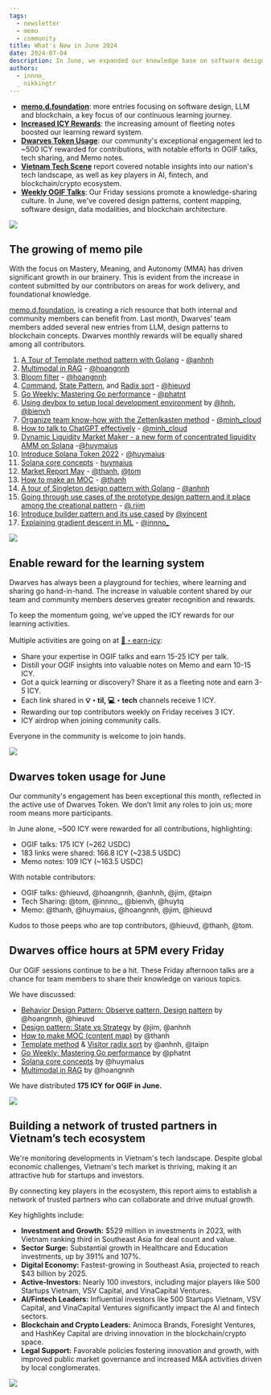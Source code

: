 ```yaml
---
tags:
  - newsletter
  - memo
  - community
title: What's New in June 2024
date: 2024-07-04
description: In June, we expanded our knowledge base on software design, LLMs, and blockchain, while actively encouraging knowledge-sharing through increased ICY rewards. Our Vietnam Tech Scene report highlighted key industry players, and weekly OGIF talks fostered discussions on diverse tech topics like design patterns, data modalities, and blockchain architecture
authors:
  - innno_
  _ nikkingtr
---
```


- [**memo.d.foundation**](#the-growing-of-memo-pile): more entries focusing on software design, LLM and blockchain, a key focus of our continuous learning journey. 
- [**Increased ICY Rewards**](#enable-reward-for-the-learning-system): the increasing amount of fleeting notes boosted our learning reward system.
- [**Dwarves Token Usage**](#dwarves-token-usage-for-june): our community's exceptional engagement led to ~500 ICY rewarded for contributions, with notable efforts in OGIF talks, tech sharing, and Memo notes.
- [**Vietnam Tech Scene**](#building-a-network-of-trusted-partners-in-vietnams-tech-ecosystem) report covered notable insights into our nation's tech landscape, as well as key players in AI, fintech, and blockchain/crypto ecosystem.
- [**Weekly OGIF Talks**](#dwarves-office-hours-at-5pm-every-friday): Our Friday sessions promote a knowledge-sharing culture. In June, we've covered design patterns, content mapping, software design, data modalities, and blockchain architecture.

![](assets/2024-whats-new-june-thumbnail.png)

## The growing of memo pile
With the focus on Mastery, Meaning, and Autonomy (MMA) has driven significant growth in our brainery. This is evident from the increase in content submitted by our contributors on areas for work delivery, and foundational knowledge.

[memo.d.foundation](http://memo.d.foundation/), is creating a rich resource that both internal and community members can benefit from. Last month, Dwarves’ team members added several new entries from LLM, design patterns to blockchain concepts. Dwarves monthly rewards will be equally shared among all contributors.

1. [A Tour of Template method pattern with Golang](https://memo.d.foundation/playground/01_literature/template-method-design-pattern/) - [@anhnh](https://github.com/anhnh12) 
2. [Multimodal in RAG](https://memo.d.foundation/playground/01_literature/Engineering/AI/multimodal-in-rag/) - [@hoangnnh](https://github.com/nnhuyhoang)
3. [Bloom filter](https://memo.d.foundation/playground/01_literature/engineering/backend/bloom-filter/) - [@hoangnnh](https://github.com/nnhuyhoang)
4. [Command](https://memo.d.foundation/playground/01_literature/engineering/backend/bloom-filter/), [State Pattern](https://memo.d.foundation/playground/01_literature/state-pattern/), and [Radix sort](https://memo.d.foundation/playground/01_literature/radix-sort/) - [@hieuvd](https://github.com/vdhieu)
5. [Go Weekly: Mastering Go performance](https://memo.d.foundation/playground/00_fleeting/go-weekly-510/) - [@phatnt](https://github.com/fuatto)
6. [Using devbox to setup local development environment](https://memo.d.foundation/playground/01_literature/devbox-local-development-env/) by [@hnh](https://github.com/huynguyenh), [@bienvh](https://github.com/baenv)
7. [Organize team know-how with the Zettenlkasten method](https://memo.d.foundation/playground/00_fleeting/organize-team-know-how-with-zettelkasten-method/) - [@minh_cloud](https://github.com/minhcloud)
8. [How to talk to ChatGPT effectively](https://memo.d.foundation/playground/00_fleeting/how-to-talk-to-chatgpt-effectively/) - [@minh_cloud](https://github.com/minhcloud)
9. [Dynamic Liquidity Market Maker - a new form of concentrated liquidity AMM on Solana](https://memo.d.foundation/playground/01_literature/dynamic-liquidity-market-a-new-form-of-concentrated-liquidity-amm-on-solana/) -[@huymaius](https://github.com/quanghuynguyen1902)
10. [Introduce Solana Token 2022](https://memo.d.foundation/playground/01_literature/introduce-to-solana-token-2022-new-standard-to-create-a-token-in-solana/) - [@huymaius](https://github.com/quanghuynguyen1902)
11. [Solana core concepts](https://memo.d.foundation/playground/01_literature/solana-core-concepts/) - [huymaius](https://github.com/quanghuynguyen1902)
12. [Market Report May](https://memo.d.foundation/playground/01_literature/market-report-may-2024/) - [@thanh](https://github.com/zlatanpham), [@tom](https://github.com/monotykamary)
13. [How to make an MOC](https://memo.d.foundation/playground/01_literature/how-to-make-a-moc/) - [@thanh](https://github.com/zlatanpham)
14. [A tour of Singleton design pattern with Golang](https://memo.d.foundation/playground/01_literature/singleton-design-pattern/) - [@anhnh](https://github.com/anhnh12) 
15. [Going through use cases of the prototype design pattern and it place among the creational pattern](https://memo.d.foundation/playground/01_literature/prototype-design-pattern/) - [@.rjim](https://github.com/R-Jim)
16. [Introduce builder pattern and its use cased](https://memo.d.foundation/playground/01_literature/builder-design-pattern/) by [@vincent](https://github.com/tuanddd)
17. [Explaining gradient descent in ML](https://memo.d.foundation/playground/00_fleeting/explaining-gradient-descent-in-machine-learning-with-a-simple-analogy/) - [@innno_](https://github.com/innnotruong) 

![](assets/2024-whats-new-june-memo.png)

## Enable reward for the learning system
Dwarves has always been a playground for techies, where learning and sharing go hand-in-hand. The increase in valuable content shared by our team and community members deserves greater recognition and rewards. 

To keep the momentum going, we’ve upped the ICY rewards for our learning activities.

Multiple activities are going on at [🧊・earn-icy](https://discord.com/channels/462663954813157376/1006198672486309908/1239502938918096960):

- Share your expertise in OGIF talks and earn 15-25 ICY per talk.
- Distill your OGIF insights into valuable notes on Memo and earn 10-15 ICY.
- Got a quick learning or discovery? Share it as a fleeting note and earn 3-5 ICY.
- Each link shared in **💡・til, 💻・tech** channels receive 1 ICY.
- Rewarding our top contributors weekly on Friday receives 3 ICY.
- ICY airdrop when joining community calls.

Everyone in the community is welcome to join hands.

![](assets/2024-whats-new-june-icy-updates.png)

## Dwarves token usage for June
Our community's engagement has been exceptional this month, reflected in the active use of Dwarves Token. We don’t limit any roles to join us; more room means more participants. 

In June alone, ~500 ICY were rewarded for all contributions, highlighting:

- OGIF talks: 175 ICY (~262 USDC)
- 183 links were shared: 166.8 ICY (~238.5 USDC)
- Memo notes: 109 ICY (~163.5 USDC)

With notable contributors: 

- OGIF talks: @hieuvd, @hoangnnh, @anhnh, @jim, @taipn
- Tech Sharing: @tom, @innno_, @bienvh, @huytq
- Memo: @thanh, @huymaius, @hoangnnh, @jim, @hieuvd

Kudos to those peeps who are top contributors, @hieuvd, @thanh, @tom. 

## Dwarves office hours at 5PM every Friday
Our OGIF sessions continue to be a hit. These Friday afternoon talks are a chance for team members to share their knowledge on various topics. 

We have discussed: 

- [Behavior Design Pattern: Observe pattern, Design pattern](https://memo.d.foundation/playground/01_literature/command-pattern/) by @hoangnnh, @hieuvd
- [Design pattern: State vs Strategy](https://memo.d.foundation/playground/01_literature/state-pattern/) by @jim, @anhnh
- [How to make MOC (content map)](https://memo.d.foundation/playground/01_literature/how-to-make-a-moc/) by @thanh
- [Template method](https://memo.d.foundation/playground/01_literature/template-method-design-pattern/) & [Visitor radix sort](https://memo.d.foundation/playground/01_literature/radix-sort/) by @anhnh, @taipn
- [Go Weekly: Mastering Go performance](https://memo.d.foundation/playground/00_fleeting/go-weekly-510/)  by @phatnt
- [Solana core concepts](https://memo.d.foundation/playground/01_literature/solana-core-concepts/) by @huymaius
- [Multimodal in RAG](https://memo.d.foundation/playground/01_literature/Engineering/AI/multimodal-in-rag/) by @hoangnnh

We have distributed **175 ICY for OGIF in June.** 

![](assets/2024-whats-new-june-ogif.png)

## Building a network of trusted partners in Vietnam’s tech ecosystem
We're monitoring developments in Vietnam's tech landscape. Despite global economic challenges, Vietnam's tech market is thriving, making it an attractive hub for startups and investors.

By connecting key players in the ecosystem, this report aims to establish a network of trusted partners who can collaborate and drive mutual growth.

Key highlights include:

- **Investment and Growth:** $529 million in investments in 2023, with Vietnam ranking third in Southeast Asia for deal count and value.
- **Sector Surge:** Substantial growth in Healthcare and Education investments, up by 391% and 107%.
- **Digital Economy:** Fastest-growing in Southeast Asia, projected to reach $43 billion by 2025.
- **Active-Investors:** Nearly 100 investors, including major players like 500 Startups Vietnam, VSV Capital, and VinaCapital Ventures.
- **AI/Fintech Leaders:** Influential investors like 500 Startups Vietnam, VSV Capital, and VinaCapital Ventures significantly impact the AI and fintech sectors.
- **Blockchain and Crypto Leaders:** Animoca Brands, Foresight Ventures, and HashKey Capital are driving innovation in the blockchain/crypto space.
- **Legal Support:** Favorable policies fostering innovation and growth, with improved public market governance and increased M&A activities driven by local conglomerates.

![](assets/2024-whats-new-june-tech-market.png)